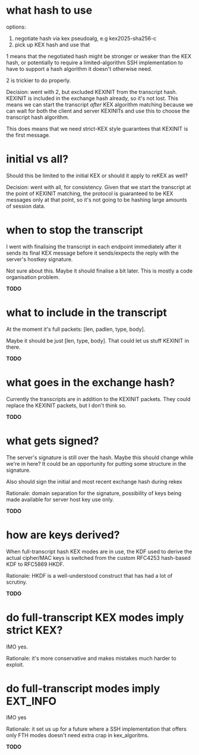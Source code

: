# what hash to use

options:

1. negotiate hash via kex pseudoalg, e.g kex2025-sha256-c
2. pick up KEX hash and use that

1 means that the negotiated hash might be stronger or weaker than the KEX
hash, or potentially to require a limited-algorithm SSH implementation to
have to support a hash algorithm it doesn't otherwise need.

2 is trickier to do properly.

Decision: went with 2, but excluded KEXINIT from the transcript hash.
KEXINIT is included in the exchange hash already, so it's not lost.
This means we can start the transcript *after* KEX algorithm matching
because we can wait for both the client and server KEXINITs and use this
to choose the transcript hash algorithm. 

This does means that we need strict-KEX style guarantees that KEXINIT is
the first message.

# initial vs all?

Should this be limited to the initial KEX or should it apply to reKEX as well?

Decision: went with all, for consistency. Given that we start the transcript
at the point of KEXINIT matching, the protocol is guaranteed to be KEX
messages only at that point, so it's not going to be hashing large amounts
of session data.

# when to stop the transcript

I went with finalising the transcript in each endpoint immediately after
it sends its final KEX message before it sends/expects the reply with the
server's hostkey signature.

Not sure about this. Maybe it should finalise a bit later. This is mostly
a code organisation problem.

**TODO**

# what to include in the transcript

At the moment it's full packets: [len, padlen, type, body].

Maybe it should be just [len, type, body]. That could let us stuff KEXINIT
in there.

**TODO**

# what goes in the exchange hash?

Currently the transcripts are in addition to the KEXINIT packets.
They could replace the KEXINIT packets, but I don't think so.

**TODO**

# what gets signed?

The server's signature is still over the hash. Maybe this should change
while we're in here? It could be an opportunity for putting some structure
in the signature.

Also should sign the initial and most recent exchange hash during rekex

Rationale: domain separation for the signature, possibility of keys being
made available for server host key use only.

**TODO**

# how are keys derived?

When full-transcript hash KEX modes are in use, the KDF used to derive
the actual cipher/MAC keys is switched from the custom RFC4253 hash-based
KDF to RFC5869 HKDF.

Rationale: HKDF is a well-understood construct that has had a lot of scrutiny.

**TODO**

# do full-transcript KEX modes imply strict KEX?

IMO yes.

Rationale: it's more conservative and makes mistakes much harder to
exploit.

# do full-transcript modes imply EXT_INFO

IMO yes

Rationale: it set us up for a future where a SSH implementation that
offers only FTH modes doesn't need extra crap in kex_algoritms.

**TODO**


